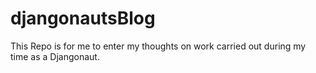 # djangonautsBlog

This Repo is for me to enter my thoughts on work carried out during my time as a Djangonaut.

